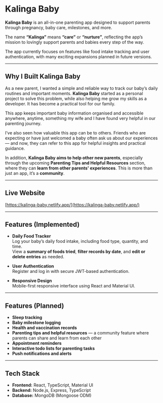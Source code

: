 # Kalinga Baby

**Kalinga Baby** is an all-in-one parenting app designed to support parents through pregnancy, baby care, milestones, and more.

The name **“Kalinga”** means **“care”** or **“nurture”**, reflecting the app’s mission to lovingly support parents and babies every step of the way.

The app currently focuses on features like food intake tracking and user authentication, with many exciting expansions planned in future versions.

---

## Why I Built Kalinga Baby

As a new parent, I wanted a simple and reliable way to track our baby’s daily routines and important moments. **Kalinga Baby** started as a personal project to solve this problem, while also helping me grow my skills as a developer. It has become a practical tool for our family.

This app keeps important baby information organised and accessible anywhere, anytime, something my wife and I have found very helpful in our parenting journey.

I’ve also seen how valuable this app can be to others. Friends who are expecting or have just welcomed a baby often ask us about our experiences — and now, they can refer to this app for helpful insights and practical guidance.

In addition, **Kalinga Baby aims to help other new parents**, especially through the upcoming **Parenting Tips and Helpful Resources** section, where they can **learn from other parents' experiences**. This is more than just an app, it’s a **community**.

---

## Live Website

[https://kalinga-baby.netlify.app/](https://kalinga-baby.netlify.app/)

---

## Features (Implemented)

- **Daily Food Tracker**  
  Log your baby’s daily food intake, including food type, quantity, and time.  
  View a **summary of foods tried**, **filter records by date**, and **edit or delete entries** as needed.

- **User Authentication**  
  Register and log in with secure JWT-based authentication.

- **Responsive Design**  
  Mobile-first responsive interface using React and Material UI.

---

## Features (Planned)

- **Sleep tracking**  
- **Baby milestone logging**  
- **Health and vaccination records**  
- **Parenting tips and helpful resources** — a community feature where parents can share and learn from each other  
- **Appointment reminders**  
- **Interactive todo lists for parenting tasks**  
- **Push notifications and alerts**

---

## Tech Stack

- **Frontend:** React, TypeScript, Material UI  
- **Backend:** Node.js, Express, TypeScript  
- **Database:** MongoDB (Mongoose ODM)
